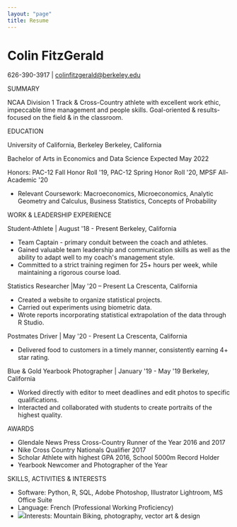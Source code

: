 ```yaml
---
layout: "page"
title: Resume
---
```


# Colin FitzGerald

626-390-3917 | colinfitzgerald@berkeley.edu

SUMMARY

NCAA Division 1 Track &amp; Cross-Country athlete with excellent work ethic, impeccable time management and people skills. Goal-oriented &amp; results-focused on the field &amp; in the classroom.

EDUCATION

University of California, Berkeley Berkeley, California

Bachelor of Arts in Economics and Data Science Expected May 2022

Honors: PAC-12 Fall Honor Roll &#39;19, PAC-12 Spring Honor Roll &#39;20, MPSF All-Academic &#39;20

- Relevant Coursework: Macroeconomics, Microeconomics, Analytic Geometry and Calculus, Business Statistics, Concepts of Probability

WORK &amp; LEADERSHIP EXPERIENCE

Student-Athlete | August &#39;18 - Present Berkeley, California

- Team Captain - primary conduit between the coach and athletes.
- Gained valuable team leadership and communication skills as well as the ability to adapt well to my coach&#39;s management style.
- Committed to a strict training regimen for 25+ hours per week, while maintaining a rigorous course load.

Statistics Researcher |May &#39;20 – Present La Crescenta, California

- Created a website to organize statistical projects.
- Carried out experiments using biometric data.
- Wrote reports incorporating statistical extrapolation of the data through R Studio.

Postmates Driver | May &#39;20 - Present La Crescenta, California

- Delivered food to customers in a timely manner, consistently earning 4+ star rating.

Blue &amp; Gold Yearbook Photographer | January &#39;19 - May &#39;19 Berkeley, California

- Worked directly with editor to meet deadlines and edit photos to specific qualifications.
- Interacted and collaborated with students to create portraits of the highest quality.

AWARDS

- Glendale News Press Cross-Country Runner of the Year 2016 and 2017
- Nike Cross Country Nationals Qualifier 2017
- Scholar Athlete with highest GPA 2016, School 5000m Record Holder
- Yearbook Newcomer and Photographer of the Year

SKILLS, ACTIVITIES &amp; INTERESTS

- Software: Python, R, SQL, Adobe Photoshop, Illustrator Lightroom, MS Office Suite
- Language: French (Professional Working Proficiency)
- ![](RackMultipart20201231-4-1p6kfpz_html_61f8ed7ea29e8c63.gif)Interests: Mountain Biking, photography, vector art &amp; design
